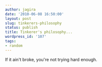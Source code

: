 ```yaml
---
author: jagira
date: '2010-06-08 16:50:00'
layout: post
slug: tinkerers-philosophy
status: publish
title: Tinkerer's philosophy...
wordpress_id: '107'
tags:
- random
---
```


If it ain't broke, you're not trying hard enough.



